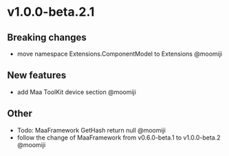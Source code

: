 # v1.0.0-beta.2.1

## Breaking changes

- move namespace Extensions.ComponentModel to Extensions @moomiji

## New features

- add Maa ToolKit device section @moomiji

## Other

- Todo: MaaFramework GetHash return null @moomiji
- follow the change of MaaFramework from v0.6.0-beta.1 to v1.0.0-beta.2 @moomiji
